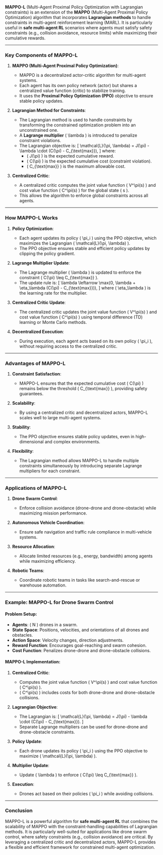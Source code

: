 **MAPPO-L** (Multi-Agent Proximal Policy Optimization with Lagrangian constraints) is an extension of the **MAPPO** (Multi-Agent Proximal Policy Optimization) algorithm that incorporates **Lagrangian methods** to handle constraints in multi-agent reinforcement learning (MARL). It is particularly useful in **safe multi-agent RL** scenarios where agents must satisfy safety constraints (e.g., collision avoidance, resource limits) while maximizing their cumulative rewards.

---

### **Key Components of MAPPO-L**

1. **MAPPO (Multi-Agent Proximal Policy Optimization)**:
   - MAPPO is a decentralized actor-critic algorithm for multi-agent systems.
   - Each agent has its own policy network (actor) but shares a centralized value function (critic) to stabilize training.
   - It uses the **Proximal Policy Optimization (PPO)** objective to ensure stable policy updates.

2. **Lagrangian Method for Constraints**:
   - The Lagrangian method is used to handle constraints by transforming the constrained optimization problem into an unconstrained one.
   - A **Lagrange multiplier** \( \lambda \) is introduced to penalize constraint violations.
   - The Lagrangian objective is:
     \[
     \mathcal{L}(\pi, \lambda) = J(\pi) - \lambda \cdot (C(\pi) - C_{\text{max}}),
     \]
     where:
     - \( J(\pi) \) is the expected cumulative reward.
     - \( C(\pi) \) is the expected cumulative cost (constraint violation).
     - \( C_{\text{max}} \) is the maximum allowable cost.

3. **Centralized Critic**:
   - A centralized critic computes the joint value function \( V^\pi(s) \) and cost value function \( C^\pi(s) \) for the global state \( s \).
   - This allows the algorithm to enforce global constraints across all agents.

---

### **How MAPPO-L Works**

1. **Policy Optimization**:
   - Each agent updates its policy \( \pi_i \) using the PPO objective, which maximizes the Lagrangian \( \mathcal{L}(\pi, \lambda) \).
   - The PPO objective ensures stable and efficient policy updates by clipping the policy gradient.

2. **Lagrange Multiplier Update**:
   - The Lagrange multiplier \( \lambda \) is updated to enforce the constraint \( C(\pi) \leq C_{\text{max}} \).
   - The update rule is:
     \[
     \lambda \leftarrow \max(0, \lambda + \eta_\lambda (C(\pi) - C_{\text{max}})),
     \]
     where \( \eta_\lambda \) is the learning rate for the multiplier.

3. **Centralized Critic Update**:
   - The centralized critic updates the joint value function \( V^\pi(s) \) and cost value function \( C^\pi(s) \) using temporal difference (TD) learning or Monte Carlo methods.

4. **Decentralized Execution**:
   - During execution, each agent acts based on its own policy \( \pi_i \), without requiring access to the centralized critic.

---

### **Advantages of MAPPO-L**

1. **Constraint Satisfaction**:
   - MAPPO-L ensures that the expected cumulative cost \( C(\pi) \) remains below the threshold \( C_{\text{max}} \), providing safety guarantees.

2. **Scalability**:
   - By using a centralized critic and decentralized actors, MAPPO-L scales well to large multi-agent systems.

3. **Stability**:
   - The PPO objective ensures stable policy updates, even in high-dimensional and complex environments.

4. **Flexibility**:
   - The Lagrangian method allows MAPPO-L to handle multiple constraints simultaneously by introducing separate Lagrange multipliers for each constraint.

---

### **Applications of MAPPO-L**

1. **Drone Swarm Control**:
   - Enforce collision avoidance (drone-drone and drone-obstacle) while maximizing mission performance.

2. **Autonomous Vehicle Coordination**:
   - Ensure safe navigation and traffic rule compliance in multi-vehicle systems.

3. **Resource Allocation**:
   - Allocate limited resources (e.g., energy, bandwidth) among agents while maximizing efficiency.

4. **Robotic Teams**:
   - Coordinate robotic teams in tasks like search-and-rescue or warehouse automation.

---

### **Example: MAPPO-L for Drone Swarm Control**

#### **Problem Setup**:
- **Agents**: \( N \) drones in a swarm.
- **State Space**: Positions, velocities, and orientations of all drones and obstacles.
- **Action Space**: Velocity changes, direction adjustments.
- **Reward Function**: Encourages goal-reaching and swarm cohesion.
- **Cost Function**: Penalizes drone-drone and drone-obstacle collisions.

#### **MAPPO-L Implementation**:
1. **Centralized Critic**:
   - Computes the joint value function \( V^\pi(s) \) and cost value function \( C^\pi(s) \).
   - \( C^\pi(s) \) includes costs for both drone-drone and drone-obstacle collisions.

2. **Lagrangian Objective**:
   - The Lagrangian is:
     \[
     \mathcal{L}(\pi, \lambda) = J(\pi) - \lambda \cdot (C(\pi) - C_{\text{max}}).
     \]
   - Separate Lagrange multipliers can be used for drone-drone and drone-obstacle constraints.

3. **Policy Update**:
   - Each drone updates its policy \( \pi_i \) using the PPO objective to maximize \( \mathcal{L}(\pi, \lambda) \).

4. **Multiplier Update**:
   - Update \( \lambda \) to enforce \( C(\pi) \leq C_{\text{max}} \).

5. **Execution**:
   - Drones act based on their policies \( \pi_i \) while avoiding collisions.

---

### **Conclusion**
MAPPO-L is a powerful algorithm for **safe multi-agent RL** that combines the scalability of MAPPO with the constraint-handling capabilities of Lagrangian methods. It is particularly well-suited for applications like drone swarm control, where safety constraints (e.g., collision avoidance) are critical. By leveraging a centralized critic and decentralized actors, MAPPO-L provides a flexible and efficient framework for constrained multi-agent optimization.
